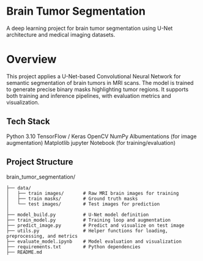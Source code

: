 # Brain Tumor Segmentation
A deep learning project for brain tumor segmentation using U-Net architecture and medical imaging datasets.

# Overview
This project applies a U-Net-based Convolutional Neural Network for semantic segmentation of brain tumors in MRI scans.
The model is trained to generate precise binary masks highlighting tumor regions. It supports both training and inference pipelines, with evaluation metrics and visualization.

## Tech Stack
Python 3.10
TensorFlow / Keras
OpenCV
NumPy
Albumentations (for image augmentation)
Matplotlib
jupyter Notebook (for training/evaluation)

## Project Structure
brain_tumor_segmentation/

```
├── data/
│   ├── train images/       # Raw MRI brain images for training
│   ├── train masks/        # Ground truth masks
│   └── test images/        # Test images for prediction
│
├── model_build.py          # U-Net model definition
├── train_model.py          # Training loop and augmentation
├── predict_image.py        # Predict and visualize on test image
├── utils.py                # Helper functions for loading, preprocessing, and metrics
├── evaluate_model.ipynb    # Model evaluation and visualization
├── requirements.txt        # Python dependencies
├── README.md
```

